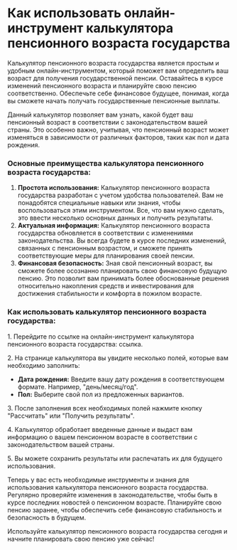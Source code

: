 Как использовать онлайн-инструмент калькулятора пенсионного возраста государства
================================================================================

Калькулятор пенсионного возраста государства является простым и удобным онлайн-инструментом, который поможет вам определить ваш возраст для получения государственной пенсии. Оставайтесь в курсе изменений пенсионного возраста и планируйте свою пенсию соответственно. Обеспечьте себе финансовое будущее, понимая, когда вы сможете начать получать государственные пенсионные выплаты.

Данный калькулятор позволяет вам узнать, какой будет ваш пенсионный возраст в соответствии с законодательством вашей страны. Это особенно важно, учитывая, что пенсионный возраст может изменяться в зависимости от различных факторов, таких как пол и дата рождения.

### Основные преимущества калькулятора пенсионного возраста государства:

1. **Простота использования:** Калькулятор пенсионного возраста государства разработан с учетом удобства пользователей. Вам не понадобятся специальные навыки или знания, чтобы воспользоваться этим инструментом. Все, что вам нужно сделать, это ввести несколько основных данных и получить результаты.
2. **Актуальная информация:** Калькулятор пенсионного возраста государства обновляется в соответствии с изменениями законодательства. Вы всегда будете в курсе последних изменений, связанных с пенсионным возрастом, и сможете принять соответствующие меры для планирования своей пенсии.
3. **Финансовая безопасность:** Зная свой пенсионный возраст, вы сможете более осознанно планировать свою финансовую будущую пенсию. Это позволит вам принимать более обоснованные решения относительно накопления средств и инвестирования для достижения стабильности и комфорта в пожилом возрасте.

### Как использовать калькулятор пенсионного возраста государства:

1\. Перейдите по ссылке на онлайн-инструмент калькулятора пенсионного возраста государства: ссылка.

2\. На странице калькулятора вы увидите несколько полей, которые вам необходимо заполнить:

- **Дата рождения:** Введите вашу дату рождения в соответствующем формате. Например, "день/месяц/год".
- **Пол:** Выберите свой пол из предложенных вариантов.

3\. После заполнения всех необходимых полей нажмите кнопку "Рассчитать" или "Получить результаты".

4\. Калькулятор обработает введенные данные и выдаст вам информацию о вашем пенсионном возрасте в соответствии с законодательством вашей страны.

5\. Вы можете сохранить результаты или распечатать их для будущего использования.

Теперь у вас есть необходимые инструменты и знания для использования калькулятора пенсионного возраста государства. Регулярно проверяйте изменения в законодательстве, чтобы быть в курсе последних новостей о пенсионном возрасте. Планируйте свою пенсию заранее, чтобы обеспечить себе финансовую стабильность и безопасность в будущем.

Используйте калькулятор пенсионного возраста государства сегодня и начните планировать свою пенсию уже сейчас!